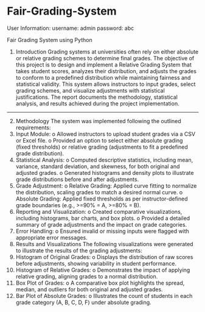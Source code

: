 # Fair-Grading-System
User Information:
username: admin
password: abc

Fair Grading System using Python

1. Introduction
Grading systems at universities often rely on either absolute or relative grading schemes to determine final grades. The objective of this project is to design and implement a Relative Grading System that takes student scores, analyzes their distribution, and adjusts the grades to conform to a predefined distribution while maintaining fairness and statistical validity. This system allows instructors to input grades, select grading schemes, and visualize adjustments with statistical justifications. The report documents the methodology, statistical analysis, and results achieved during the project implementation.
________________________________________
2. Methodology
The system was implemented following the outlined requirements:
1.	Input Module:
o	Allowed instructors to upload student grades via a CSV or Excel file.
o	Provided an option to select either absolute grading (fixed thresholds) or relative grading (adjustments to fit a predefined grade distribution).
2.	Statistical Analysis:
o	Computed descriptive statistics, including mean, variance, standard deviation, and skewness, for both original and adjusted grades.
o	Generated histograms and density plots to illustrate grade distributions before and after adjustments.
3.	Grade Adjustment:
o	Relative Grading: Applied curve fitting to normalize the distribution, scaling grades to match a desired normal curve.
o	Absolute Grading: Applied fixed thresholds as per instructor-defined grade boundaries (e.g., >=90% = A, >=80% = B).
4.	Reporting and Visualization:
o	Created comparative visualizations, including histograms, bar charts, and box plots.
o	Provided a detailed summary of grade adjustments and the impact on grade categories.
5.	Error Handling:
o	Ensured invalid or missing inputs were flagged with appropriate error messages.
4. Results and Visualizations
The following visualizations were generated to illustrate the results of the grading adjustments:
1.	Histogram of Original Grades:
o	Displays the distribution of raw scores before adjustments, showing variability in student performance.
2.	Histogram of Relative Grades:
o	Demonstrates the impact of applying relative grading, aligning grades to a normal distribution.
3.	Box Plot of Grades:
o	A comparative box plot highlights the spread, median, and outliers for both original and adjusted grades.
4.	Bar Plot of Absolute Grades:
o	Illustrates the count of students in each grade category (A, B, C, D, F) under absolute grading.


